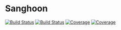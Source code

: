 # Sanghoon

[![Build Status](https://travis-ci.com/sleeubc/Sanghoon.jl.svg?branch=main)](https://travis-ci.com/sleeubc/Sanghoon.jl)
[![Build Status](https://ci.appveyor.com/api/projects/status/github/sleeubc/Sanghoon.jl?svg=true)](https://ci.appveyor.com/project/sleeubc/Sanghoon-jl)
[![Coverage](https://codecov.io/gh/sleeubc/Sanghoon.jl/branch/main/graph/badge.svg)](https://codecov.io/gh/sleeubc/Sanghoon.jl)
[![Coverage](https://coveralls.io/repos/github/sleeubc/Sanghoon.jl/badge.svg?branch=main)](https://coveralls.io/github/sleeubc/Sanghoon.jl?branch=main)
